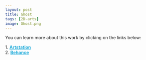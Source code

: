 ```yaml
---
layout: post 
title: Ghost
tags: [2D-arts]
image: Ghost.png
---
```


<!--more-->

You can learn more about this work by clicking on the links below: <br/>

<div>
	1.
    <a href="https://www.artstation.com/artwork/Z5ZDX1" target="_blank" style="font-weight: bold; color: #1CAAD9;">Artstation</a><br/>
	2.
	<a href="https://www.behance.net/gallery/84999275/Ghost" target="_blank" style="font-weight: bold; color: #1CAAD9;">Behance</a><br/>	
</div>
